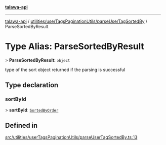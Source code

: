 [**talawa-api**](../../../../README.md)

***

[talawa-api](../../../../modules.md) / [utilities/userTagsPaginationUtils/parseUserTagSortedBy](../README.md) / ParseSortedByResult

# Type Alias: ParseSortedByResult

\> **ParseSortedByResult**: `object`

type of the sort object returned if the parsing is successful

## Type declaration

### sortById

\> **sortById**: [`SortedByOrder`](../../../../types/generatedGraphQLTypes/type-aliases/SortedByOrder.md)

## Defined in

[src/utilities/userTagsPaginationUtils/parseUserTagSortedBy.ts:13](https://github.com/PalisadoesFoundation/talawa-api/blob/832d310bae30bd8cb45fb1b44f62dd776dccc52f/src/utilities/userTagsPaginationUtils/parseUserTagSortedBy.ts#L13)
